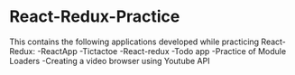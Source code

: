 # React-Redux-Practice
This contains the following applications developed while practicing React-Redux:
	-ReactApp -Tictactoe
	-React-redux -Todo app
	-Practice of Module Loaders
	-Creating a video browser using Youtube API
	